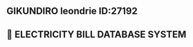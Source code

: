 ## GIKUNDIRO leondrie                                                                  ID:27192 ##
## 📌 ELECTRICITY BILL DATABASE SYSTEM ##


